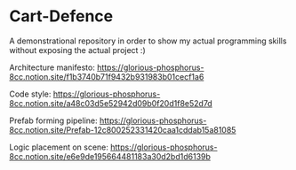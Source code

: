 # Cart-Defence
A demonstrational repository in order to show my actual programming skills without exposing the actual project :)

Architecture manifesto: https://glorious-phosphorus-8cc.notion.site/f1b3740b71f9432b931983b01cecf1a6

Code style: https://glorious-phosphorus-8cc.notion.site/a48c03d5e52942d09b0f20d1f8e52d7d

Prefab forming pipeline: https://glorious-phosphorus-8cc.notion.site/Prefab-12c800252331420caa1cddab15a81085

Logic placement on scene: https://glorious-phosphorus-8cc.notion.site/e6e9de195664481183a30d2bd1d6139b
